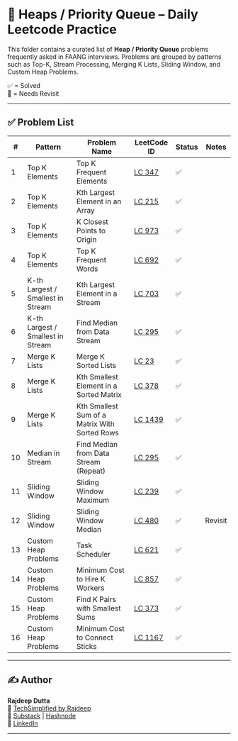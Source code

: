 # 🧱 Heaps / Priority Queue – Daily Leetcode Practice

This folder contains a curated list of **Heap / Priority Queue** problems frequently asked in FAANG interviews. Problems are grouped by patterns such as Top-K, Stream Processing, Merging K Lists, Sliding Window, and Custom Heap Problems.

✅ = Solved  
🔁 = Needs Revisit

---

## ✅ Problem List

| #  | Pattern                          | Problem Name                                | LeetCode ID | Status | Notes   |
|----|----------------------------------|---------------------------------------------|-------------|--------|---------|
| 1  | Top K Elements                   | Top K Frequent Elements                     | [LC 347](https://leetcode.com/problems/top-k-frequent-elements/) | ✅ |         |
| 2  | Top K Elements                   | Kth Largest Element in an Array             | [LC 215](https://leetcode.com/problems/kth-largest-element-in-an-array/) | ✅ |         |
| 3  | Top K Elements                   | K Closest Points to Origin                  | [LC 973](https://leetcode.com/problems/k-closest-points-to-origin/) | ✅ |         |
| 4  | Top K Elements                   | Top K Frequent Words                        | [LC 692](https://leetcode.com/problems/top-k-frequent-words/) | ✅ |         |
| 5  | K-th Largest / Smallest in Stream | Kth Largest Element in a Stream             | [LC 703](https://leetcode.com/problems/kth-largest-element-in-a-stream/) | ✅ |         |
| 6  | K-th Largest / Smallest in Stream | Find Median from Data Stream                | [LC 295](https://leetcode.com/problems/find-median-from-data-stream/) | ✅ |         |
| 7  | Merge K Lists                    | Merge K Sorted Lists                        | [LC 23](https://leetcode.com/problems/merge-k-sorted-lists/) | ✅ |         |
| 8  | Merge K Lists                    | Kth Smallest Element in a Sorted Matrix     | [LC 378](https://leetcode.com/problems/kth-smallest-element-in-a-sorted-matrix/) | ✅ |         |
| 9  | Merge K Lists                    | Kth Smallest Sum of a Matrix With Sorted Rows | [LC 1439](https://leetcode.com/problems/find-the-kth-smallest-sum-of-a-matrix-with-sorted-rows/) | ✅ |         |
| 10 | Median in Stream                | Find Median from Data Stream (Repeat)       | [LC 295](https://leetcode.com/problems/find-median-from-data-stream/) | ✅ |         |
| 11 | Sliding Window                  | Sliding Window Maximum                      | [LC 239](https://leetcode.com/problems/sliding-window-maximum/) | ✅ |         |
| 12 | Sliding Window                  | Sliding Window Median                       | [LC 480](https://leetcode.com/problems/sliding-window-median/) | ✅ | Revisit |
| 13 | Custom Heap Problems            | Task Scheduler                              | [LC 621](https://leetcode.com/problems/task-scheduler/) | ✅ |         |
| 14 | Custom Heap Problems            | Minimum Cost to Hire K Workers              | [LC 857](https://leetcode.com/problems/minimum-cost-to-hire-k-workers/) | ✅ |         |
| 15 | Custom Heap Problems            | Find K Pairs with Smallest Sums             | [LC 373](https://leetcode.com/problems/find-k-pairs-with-smallest-sums/) | ✅ |         |
| 16 | Custom Heap Problems            | Minimum Cost to Connect Sticks              | [LC 1167](https://leetcode.com/problems/minimum-cost-to-connect-sticks/) | ✅ |         |

---

## ✍️ Author
**Rajdeep Dutta**  
🎥 [TechSimplified by Rajdeep](https://www.youtube.com/@techsimplifiedbyrajdeep)  
📝 [Substack](https://techsimplifiedbyrajdeep.substack.com/) | [Hashnode](https://techsimplifiedbyraj.hashnode.dev/)  
🔗 [LinkedIn](https://www.linkedin.com/in/rajdeep-dutta-5007/)

---

